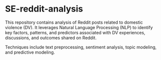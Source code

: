 # SE-reddit-analysis
This repository contains analysis of Reddit posts related to domestic violence (DV). It leverages Natural Language Processing (NLP) to identify key factors, patterns, and predictors associated with DV experiences, discussions, and outcomes shared on Reddit.

Techniques include text preprocessing, sentiment analysis, topic modeling, and predictive modeling.
